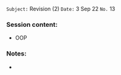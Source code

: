 `Subject:`  Revision (2)
`Date:` 3 Sep 22  `No.` 13

### Session content:

- OOP

### Notes:

- 

  

